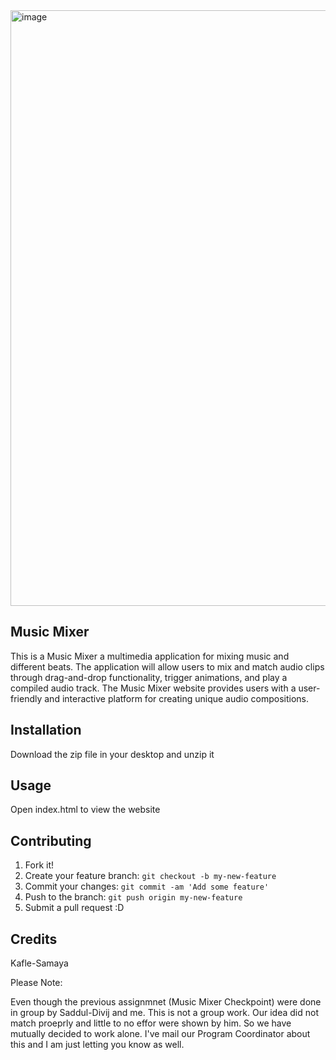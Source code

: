 <img width="953" alt="image" src="https://github.com/kaflebruh/kafle-samaya-music-mixer-very-new02/assets/124806580/f94741c6-e552-4679-8c24-529b4e8e4c88">

## Music Mixer
This is a Music Mixer a multimedia application for mixing music and different beats. 
The application will allow users to mix and match audio clips through drag-and-drop functionality, trigger animations, and play a compiled audio track. 
The Music Mixer website provides users with a user-friendly and interactive platform for creating unique audio compositions. 

## Installation
Download the zip file in your desktop and unzip it

## Usage
Open index.html to view the website

## Contributing
1. Fork it!
2. Create your feature branch: `git checkout -b my-new-feature`
3. Commit your changes: `git commit -am 'Add some feature'`
4. Push to the branch: `git push origin my-new-feature`
5. Submit a pull request :D

## Credits
Kafle-Samaya

Please Note: 

Even though the previous assignmnet (Music Mixer Checkpoint) were done in group by Saddul-Divij and me. 
This is not a group work.
Our idea did not match proeprly and little to no effor were shown by him. So we have mutually decided to work alone. 
I've mail our Program Coordinator about this and I am just letting you know as well.



